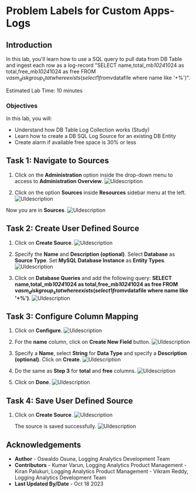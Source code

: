 # Problem Labels for Custom Apps-Logs

## Introduction

In this lab, you'll learn how to use a SQL query to pull data from DB Table and ingest each row as a log-record
"SELECT name,total_mb*1024*1024 as total,free_mb*1024*1024 as free FROM v$asm_diskgroup_stat where exists (select 1 from v$datafile where name like '+%')".

Estimated Lab Time: 10 minutes


### Objectives

In this lab, you will:
* Understand how DB Table Log Collection works (Study)
* Learn how to create a DB SQL Log Source for an existing DB Entity
* Create alarm if available free space is 30% or less

## **Task 1:**  Navigate to Sources

1. Click on the **Administration** option inside the drop-down menu to access to **Administration Overview**.
   ![](./images/admin-access.png "UIdescription")

2. Click on the option **Sources** inside **Resources** sidebar menu at the left.
   ![](./images/sources-access.png "UIdescription")

  Now you are in **Sources**.
   ![](./images/sources-page.png "UIdescription")

## **Task 2:**  Create User Defined Source

1. Click on **Create Source**.
   ![](./images/source-create-button.png "UIdescription")

2. Specify the **Name** and **Description (optional)**. Select **Database** as **Source Type**. Set **MySQL Database Instance** as **Entity Types**.
   ![](./images/sources-create-01.png "UIdescription")

3. Click on **Database Queries** and add the following query: **SELECT name,total_mb*1024*1024 as total,free_mb*1024*1024 as free FROM v$asm_diskgroup_stat where exists (select 1 from v$datafile where name like '+%')**.
   ![](./images/sources-create-02.png "UIdescription")

## **Task 3:**  Configure Column Mapping

1. Click on **Configure**.
   ![](./images/sources-configure-mapping-01.png "UIdescription")

2. For the **name** column, click on **Create New Field** button.
   ![](./images/sources-configure-mapping-02.png "UIdescription")

3. Specify a **Name**, select **String** for **Data Type** and specify a **Description (optional)**. Click on **Create**.
   ![](./images/sources-configure-mapping-03.png "UIdescription")

4. Do the same as **Step 3** for **total** and **free** columns.
   ![](./images/sources-configure-mapping-04.png "UIdescription")

5. Click on **Done**.
   ![](./images/sources-configure-mapping-05.png "UIdescription")

## **Task 4:**  Save User Defined Source

1. Click on **Create Source**.
   ![](./images/sources-save-01.png "UIdescription")

   The source is saved successfully.
   ![](./images/sources-save-02.png "UIdescription")


## Acknowledgements
* **Author** - Oswaldo Osuna, Logging Analytics Development Team
* **Contributors** -  Kumar Varun, Logging Analytics Product Management - Kiran Palukuri, Logging Analytics Product Management - Vikram Reddy, Logging Analytics Development Team 
* **Last Updated By/Date** - Oct 18 2023
